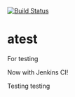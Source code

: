 [![Build Status](http://owncloud.gorillait.dk:8080/buildStatus/icon?job=TestGitHub)](http://owncloud.gorillait.dk:8080/job/TestGitHub/)


atest
=====

For testing

Now with Jenkins CI!

Testing testing
